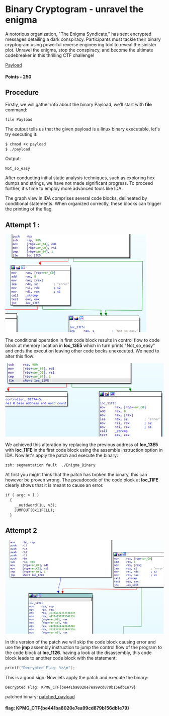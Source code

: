 
# Binary Cryptogram - unravel the enigma

A notorious organization, "The Enigma Syndicate," has sent encrypted messages detailing a dark conspiracy. Participants must tackle their binary cryptogram using powerful reverse engineering tool to reveal the sinister plot. Unravel the enigma, stop the conspiracy, and become the ultimate codebreaker in this thrilling CTF challenge!

[Payload](/resources/Binary%20Cryptogram%20-%20unravel%20the%20enigma/Enigma_Binary)

#### Points - 250

## Procedure

Firstly, we will gather info about the binary Payload, we'll start with **file** command:

```Shell
file Payload
```

The output tells us that the given payload is a linux binary executable, let's try executing it:

```Shell
$ chmod +x payload
$ ./payload
```

Output:

```plaintext
Not_so_easy 
```

After conducting initial static analysis techniques, such as exploring hex dumps and strings, we have not made significant progress. To proceed further, it's time to employ more advanced tools like IDA.

The graph view in IDA comprises several code blocks, delineated by conditional statements. When organized correctly, these blocks can trigger the printing of the flag.

## Attempt 1 :

![main_derivations](/resources/Binary%20Cryptogram%20-%20unravel%20the%20enigma/attempt1_1.png)

The conditional operation in first code block results in control flow to code block at memory location in **loc_13E5** which in turn prints "Not_so_easy" and ends the execution leaving other code bocks unexecuted. We need to alter this flow:

![alter_main_derivations](/resources/Binary%20Cryptogram%20-%20unravel%20the%20enigma/attempt1_3.png)

We achieved this alteration by replacing the previous address of **loc_13E5** with **loc_11FE** in the first code block using the assemble instruction option in IDA. Now let's apply the patch and execute the binary:

```plaintext
zsh: segmentation fault  ./Enigma_Binary
```

At first you might think that the patch has broken the binary, this can however be proven wrong.
The pseudocode of the code block at **loc_11FE** clearly shows that it is meant to cause an error.

```assembly
if ( argc > 1 )
  {
    __outdword(1u, v3);
    JUMPOUT(0x11FCLL);
  }
```

## Attempt 2

![Final_patch](/resources/Binary%20Cryptogram%20-%20unravel%20the%20enigma/attempt2_1.png)

In this version of the patch we will skip the code block causing error and use the **jmp** assembly instruction to jump the control flow of the program to the code block at **loc_1126**. having a look at the disassembly, this code block leads to another code block with the statement:

```c
printf("Decrypted Flag: %s\n");
```

This is a good sign. Now lets apply the patch and execute the binary:

```plaintext
Decrypted Flag: KPMG_CTF{be441ba8020e7ea99cd879b156db1e79}
```

patched binary: [patched_payload](/resources/Binary%20Cryptogram%20-%20unravel%20the%20enigma/Enigma_Binary_patched)

#### flag: KPMG_CTF{be441ba8020e7ea99cd879b156db1e79}

